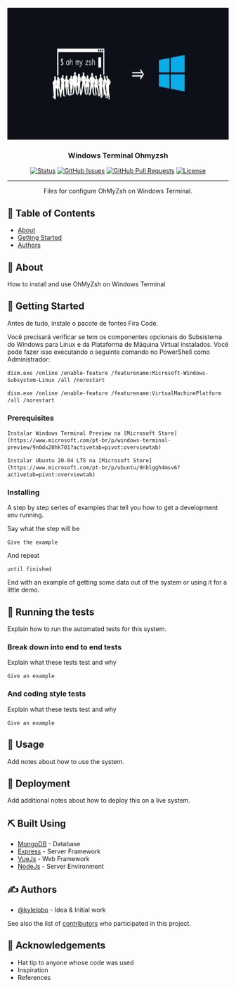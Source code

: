 <p align="center">
  <a href="" rel="noopener">
 <img width=600px height=300px src="./projectImage.jpg" alt="Project logo"></a>
</p>

<h3 align="center">Windows Terminal Ohmyzsh</h3>

<div align="center">

[![Status](https://img.shields.io/badge/status-active-success.svg)]()
[![GitHub Issues](https://img.shields.io/github/issues/kylelobo/The-Documentation-Compendium.svg)](https://github.com/kylelobo/The-Documentation-Compendium/issues)
[![GitHub Pull Requests](https://img.shields.io/github/issues-pr/kylelobo/The-Documentation-Compendium.svg)](https://github.com/kylelobo/The-Documentation-Compendium/pulls)
[![License](https://img.shields.io/badge/license-MIT-blue.svg)](/LICENSE)

</div>

---

<p align="center"> Files for configure OhMyZsh on Windows Terminal.
    <br> 
</p>

## 📝 Table of Contents

- [About](#about)
- [Getting Started](#getting_started)
- [Authors](#authors)

## 🧐 About <a name = "about"></a>

How to install and use OhMyZsh on Windows Terminal

## 🏁 Getting Started <a name = "getting_started"></a>

Antes de tudo, instale o pacote de fontes Fira Code.

Você precisará verificar se tem os componentes opcionais do Subsistema do Windows para Linux e da Plataforma de Máquina Virtual instalados. Você pode fazer isso executando o seguinte comando no PowerShell como Administrador:

````
dism.exe /online /enable-feature /featurename:Microsoft-Windows-Subsystem-Linux /all /norestart
````
````
dism.exe /online /enable-feature /featurename:VirtualMachinePlatform /all /norestart
````

### Prerequisites

```
Instalar Windows Terminal Preview na [Microsoft Store](https://www.microsoft.com/pt-br/p/windows-terminal-preview/9n0dx20hk701?activetab=pivot:overviewtab)
```
```
Instalar Ubuntu 20.04 LTS na [Microsoft Store](https://www.microsoft.com/pt-br/p/ubuntu/9nblggh4msv6?activetab=pivot:overviewtab)
```

### Installing

A step by step series of examples that tell you how to get a development env running.

Say what the step will be

```
Give the example
```

And repeat

```
until finished
```

End with an example of getting some data out of the system or using it for a little demo.

## 🔧 Running the tests <a name = "tests"></a>

Explain how to run the automated tests for this system.

### Break down into end to end tests

Explain what these tests test and why

```
Give an example
```

### And coding style tests

Explain what these tests test and why

```
Give an example
```

## 🎈 Usage <a name="usage"></a>

Add notes about how to use the system.

## 🚀 Deployment <a name = "deployment"></a>

Add additional notes about how to deploy this on a live system.

## ⛏️ Built Using <a name = "built_using"></a>

- [MongoDB](https://www.mongodb.com/) - Database
- [Express](https://expressjs.com/) - Server Framework
- [VueJs](https://vuejs.org/) - Web Framework
- [NodeJs](https://nodejs.org/en/) - Server Environment

## ✍️ Authors <a name = "authors"></a>

- [@kylelobo](https://github.com/kylelobo) - Idea & Initial work

See also the list of [contributors](https://github.com/kylelobo/The-Documentation-Compendium/contributors) who participated in this project.

## 🎉 Acknowledgements <a name = "acknowledgement"></a>

- Hat tip to anyone whose code was used
- Inspiration
- References
